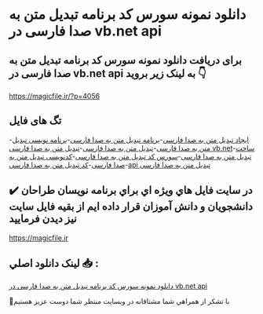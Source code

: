 # دانلود نمونه سورس کد برنامه تبدیل متن به صدا فارسی در vb.net api

## برای دریافت دانلود نمونه سورس کد برنامه تبدیل متن به صدا فارسی در vb.net api به لینک زیر بروید 👇

https://magicfile.ir/?p=4056

## تگ های فایل

-[ایجاد تبدیل متن به صدا فارسی](https://magicfile.ir/product/%d8%b3%d9%88%d8%b1%d8%b3-%da%a9%d8%af-%d8%a8%d8%b1%d9%86%d8%a7%d9%85%d9%87-%d8%aa%d8%a8%d8%af%db%8c%d9%84-%d9%85%d8%aa%d9%86-%d8%a8%d9%87-%d8%b5%d8%af%d8%a7-%d9%81%d8%a7%d8%b1%d8%b3%db%8c-vbnet-api/)-[برنامه تبدیل متن به صدا فارسی](https://magicfile.ir/product/%d8%b3%d9%88%d8%b1%d8%b3-%da%a9%d8%af-%d8%a8%d8%b1%d9%86%d8%a7%d9%85%d9%87-%d8%aa%d8%a8%d8%af%db%8c%d9%84-%d9%85%d8%aa%d9%86-%d8%a8%d9%87-%d8%b5%d8%af%d8%a7-%d9%81%d8%a7%d8%b1%d8%b3%db%8c-vbnet-api/)-[برنامه نویسی تبدیل متن به صدا فارسی](https://magicfile.ir/product/%d8%b3%d9%88%d8%b1%d8%b3-%da%a9%d8%af-%d8%a8%d8%b1%d9%86%d8%a7%d9%85%d9%87-%d8%aa%d8%a8%d8%af%db%8c%d9%84-%d9%85%d8%aa%d9%86-%d8%a8%d9%87-%d8%b5%d8%af%d8%a7-%d9%81%d8%a7%d8%b1%d8%b3%db%8c-vbnet-api/)-[تبدیل متن به صدا فارسی](https://magicfile.ir/product/%d8%b3%d9%88%d8%b1%d8%b3-%da%a9%d8%af-%d8%a8%d8%b1%d9%86%d8%a7%d9%85%d9%87-%d8%aa%d8%a8%d8%af%db%8c%d9%84-%d9%85%d8%aa%d9%86-%d8%a8%d9%87-%d8%b5%d8%af%d8%a7-%d9%81%d8%a7%d8%b1%d8%b3%db%8c-vbnet-api/)-[تبدیل متن به صدا فارسی vb.net](https://magicfile.ir/product/%d8%b3%d9%88%d8%b1%d8%b3-%da%a9%d8%af-%d8%a8%d8%b1%d9%86%d8%a7%d9%85%d9%87-%d8%aa%d8%a8%d8%af%db%8c%d9%84-%d9%85%d8%aa%d9%86-%d8%a8%d9%87-%d8%b5%d8%af%d8%a7-%d9%81%d8%a7%d8%b1%d8%b3%db%8c-vbnet-api/)-[ساخت تبدیل متن به صدا فارسی](https://magicfile.ir/product/%d8%b3%d9%88%d8%b1%d8%b3-%da%a9%d8%af-%d8%a8%d8%b1%d9%86%d8%a7%d9%85%d9%87-%d8%aa%d8%a8%d8%af%db%8c%d9%84-%d9%85%d8%aa%d9%86-%d8%a8%d9%87-%d8%b5%d8%af%d8%a7-%d9%81%d8%a7%d8%b1%d8%b3%db%8c-vbnet-api/)-[سورس کد تبدیل متن به صدا فارسی](https://magicfile.ir/product/%d8%b3%d9%88%d8%b1%d8%b3-%da%a9%d8%af-%d8%a8%d8%b1%d9%86%d8%a7%d9%85%d9%87-%d8%aa%d8%a8%d8%af%db%8c%d9%84-%d9%85%d8%aa%d9%86-%d8%a8%d9%87-%d8%b5%d8%af%d8%a7-%d9%81%d8%a7%d8%b1%d8%b3%db%8c-vbnet-api/)-[کدنویسی تبدیل متن به صدا فارسی](https://magicfile.ir/product/%d8%b3%d9%88%d8%b1%d8%b3-%da%a9%d8%af-%d8%a8%d8%b1%d9%86%d8%a7%d9%85%d9%87-%d8%aa%d8%a8%d8%af%db%8c%d9%84-%d9%85%d8%aa%d9%86-%d8%a8%d9%87-%d8%b5%d8%af%d8%a7-%d9%81%d8%a7%d8%b1%d8%b3%db%8c-vbnet-api/)-[کد تبدیل متن به صدا فارسی](https://magicfile.ir/product/%d8%b3%d9%88%d8%b1%d8%b3-%da%a9%d8%af-%d8%a8%d8%b1%d9%86%d8%a7%d9%85%d9%87-%d8%aa%d8%a8%d8%af%db%8c%d9%84-%d9%85%d8%aa%d9%86-%d8%a8%d9%87-%d8%b5%d8%af%d8%a7-%d9%81%d8%a7%d8%b1%d8%b3%db%8c-vbnet-api/)-[api تبدیل متن به صدا فارسی](https://magicfile.ir/product/%d8%b3%d9%88%d8%b1%d8%b3-%da%a9%d8%af-%d8%a8%d8%b1%d9%86%d8%a7%d9%85%d9%87-%d8%aa%d8%a8%d8%af%db%8c%d9%84-%d9%85%d8%aa%d9%86-%d8%a8%d9%87-%d8%b5%d8%af%d8%a7-%d9%81%d8%a7%d8%b1%d8%b3%db%8c-vbnet-api/)

## ✔️ در سايت فايل هاي ويژه اي براي برنامه نويسان طراحان دانشجويان و دانش آموزان قرار داده ايم از بقيه فايل سايت نيز ديدن فرماييد

https://magicfile.ir


## لينک دانلود اصلي 📥 :

[دانلود نمونه سورس کد برنامه تبدیل متن به صدا فارسی در vb.net api](https://magicfile.ir/product/%d8%b3%d9%88%d8%b1%d8%b3-%da%a9%d8%af-%d8%a8%d8%b1%d9%86%d8%a7%d9%85%d9%87-%d8%aa%d8%a8%d8%af%db%8c%d9%84-%d9%85%d8%aa%d9%86-%d8%a8%d9%87-%d8%b5%d8%af%d8%a7-%d9%81%d8%a7%d8%b1%d8%b3%db%8c-vbnet-api/) 


🙏با تشکر از همراهي شما مشتاقانه در وبسایت منتظر شما دوست عزیز هستیم

